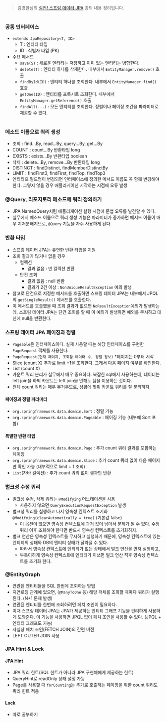 > 김영한님의 [실전! 스프링 데이터 JPA](https://www.inflearn.com/course/%EC%8A%A4%ED%94%84%EB%A7%81-%EB%8D%B0%EC%9D%B4%ED%84%B0-JPA-%EC%8B%A4%EC%A0%84) 강의 내용 정리입니다.

#
### 공통 인터페이스
- `extends JpaRepository<T, ID>`
  - T : 엔티티 타입
  - ID : 식별자 타입 (PK)
- 주요 메서드
  - `save(S)` : 새로운 엔티티는 저장하고 이미 있는 엔티티는 병합한다.
  - `delete(T)` : 엔티티 하나를 삭제한다. 내부에서 `EntityManager.remove()` 호출
  - `findById(ID)` : 엔티티 하나를 조회한다. 내부에서 `EntityManager.find()` 호출
  - `getOne(ID)` : 엔티티를 프록시로 조회한다. 내부에서 `EntityManager.getReference()` 호출
  - `findAll(...)` : 모든 엔티티를 조회한다. 정렬이나 페이징 조건을 파라미터로 제공할 수 있다.

#
### 메소드 이름으로 쿼리 생성
- 조회 : find...By, read...By, query...By, get...By
- COUNT : count...By 반환타입 long
- EXISTS : exists...By 반환타입 boolean
- 삭제 : delete...By, remove...By 반환타입 long
- DISTINCT : findDistinct, findMemberDistinctBy
- LIMIT : findFirst3, findFirst, findTop, findTop3
- 엔티티으 필드명이 변경되면 인터페이스에 정의한 메서드 이름도 꼭 함께 변경해야 한다. 그렇지 않을 경우 애플리케이션 시작하는 시점에 오류 발생

### @Query, 리포지토리 메소드에 쿼리 정의하기
- JPA NamedQuery처럼 애플리케이션 실행 시점에 문법 오류를 발견할 수 있다.
- 실무에서 메소드 이름으로 쿼리 생성 기능은 파라미터가 증가하면 메서드 이름이 매우 지저분해지므로, `@Query` 기능을 자주 사용하게 된다.

### 반환 타입
- 스프링 데이터 JPA는 유연한 반환 타입을 지원
- 조회 결과가 많거나 없을 경우
  - 컬렉션 
    - 결과 없음 : 빈 컬렉션 반환
  - 단건 조회
    - 결과 없음 : null 반환
    - 결과가 2건 이상 : `NonUniqueResultException` 예외 발생
- 참고로 단건으로 지정한 메서드를 호출하면 스프링 데이터 JPA는 내부에서 JPQL의 `getSingleResult()` 메서드를 호출한다.
- 이 메서드를 호출했을 때 조회 결과가 없으면 `NoResultException`예외가 발생하는데, 스프링 데이터 JPA는 단건 조회를 할 때 이 예외가 발생하면 예외를 무시하고 대신에 null을 반환한다.

### 스프링 데이터 JPA 페이징과 정렬
- `Pageable`은 인터페이스이다. 실제 사용할 때는 해당 인터페이스를 구현한 `PageRequest` 객체를 사용한다.
- `PageRequest(현재 페이지, 조회할 데이터 수, 정렬 정보)` \*페이지는 0부터 시작
- Slice (count X) 추가로 limit +1을 조회한다. 그래서 다음 페이지 여부를 확인한다.
- List (count X)
- 카운트 쿼리 분리가 실무에서 매우 중요하다. 복잡한 sql에서 사용하는데, 데이터는 left join을 하되 카운트는 left join을 안해도 됨을 이용하는 것이다.
- 전체 count 쿼리는 매우 무거우므로, 상황에 맞춰 카운트 쿼리를 잘 분리하자.
#### 페이징과 정렬 파라미터
- `org.springframework.data.domain.Sort` : 정렬 기능
- `org.springframework.data.domain.Pageable` : 페이징 기능 (내부에 Sort 포함)
#### 특별한 반환 타입
- `org.springframework.data.domain.Page` : 추가 count 쿼리 결과를 포함하는 페이징
- `org.springframework.data.domain.Slice` : 추가 count 쿼리 없이 다음 페이지만 확인 가능 (내부적으로 limit + 1 조회)
- `List`(자바 컬렉션) : 추가 count 쿼리 없이 결과만 반환

### 벌크성 수정 쿼리
- 벌크성 수정, 삭제 쿼리는 `@Modifying` 어노테이션을 사용
  - 사용하지 않으면 `QueryExecutionRequestException` 발생
- 벌크성 쿼리를 실행하고 나서 영속성 컨텍스트 초기화 `@Modifying(clearAutomatically = true)` (기본값 false)
  - 이 옵션이 없으면 영속성 컨텍스트에 과거 값이 남아서 문제가 될 수 있다. 수정 쿼리 이후 조회해야 한다면 반드시 영속성 컨텍스트를 초기화하자.
- 벌크 연산은 영속성 컨텍스트를 무시하고 실행하기 때문에, 영속성 컨텍스트에 있는 엔티티의 상태와 DB의 엔티티 상태가 달라질 수 있다.
  - 따라서 영속성 컨텍스트에 엔티티가 없는 상태에서 벌크 연산을 먼저 실행하고,
  - 부득이하게 영속성 컨텍스트에 엔티티가 이쓰면 벌크 연산 직후 영속성 컨텍스트를 초기화 한다. 

### @EntityGraph
- 연관된 엔티티들을 SQL 한번에 조회하는 방법
- 지연로딩 관계에 있으면, (`@ManyToOne` 등) 해당 객체를 조회할 때마다 쿼리가 실행된다. (N+1 문제 발생)
- 연관된 엔티티를 한번에 조회하려면 페치 조인이 필요하다.
- 이때 스프링 데이터 JPA는 JPA가 제공하는 엔티티 그래프 기능을 편리하게 사용하게 도와준다. 이 기능을 사용하면 JPQL 없이 페치 조인을 사용할 수 있다. (JPQL + 엔티티 그래프도 가능)
- 사실상 페치 조인(FETCH JOIN)의 간편 버전
- LEFT OUTER JOIN 사용

### JPA Hint & Lock
#### JPA Hint
- JPA 쿼리 힌트(SQL 힌트가 아니라 JPA 구현체에게 제공하는 힌트)
- QueryHint로 readOnly 상태 설정 가능
- Page를 사용할 때 `forCounting`는 추가로 호출하는 페이징을 위한 count 쿼리도 쿼리 힌트 적용 
#### Lock
- 따로 공부하기

#
